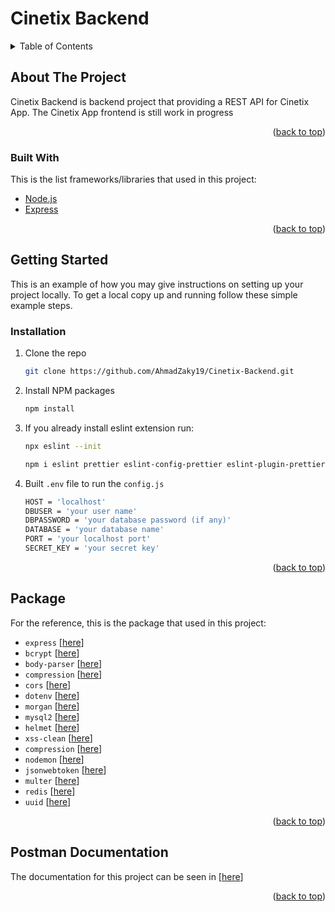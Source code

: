 <div id="top"></div>

# Cinetix Backend

<!-- TABLE OF CONTENTS -->
<details>
  <summary>Table of Contents</summary>
  <ol>
    <li>
      <a href="#about-the-project">About The Project</a>
      <ul>
        <li><a href="#built-with">Built With</a></li>
      </ul>
    </li>
    <li>
      <a href="#getting-started">Getting Started</a>
      <ul>
        <li><a href="#installation">Installation</a></li>
      </ul>
    </li>
    <li><a href="#package">Package</a></li>
    <li><a href="#postman-documentation">Postman Documentation</a></li>
  </ol>
</details>

<!-- ABOUT THE PROJECT -->

## About The Project

Cinetix Backend is backend project that providing a REST API for Cinetix App. The Cinetix App frontend is still work in progress

<p align="right">(<a href="#top">back to top</a>)</p>

### Built With

This is the list frameworks/libraries that used in this project:

- [Node.js](https://nodejs.org/)
- [Express](https://expressjs.com/)

<p align="right">(<a href="#top">back to top</a>)</p>

<!-- GETTING STARTED -->

## Getting Started

This is an example of how you may give instructions on setting up your project locally.
To get a local copy up and running follow these simple example steps.

### Installation

1. Clone the repo
   ```sh
   git clone https://github.com/AhmadZaky19/Cinetix-Backend.git
   ```
2. Install NPM packages
   ```sh
   npm install
   ```
3. If you already install eslint extension run:
   ```sh
   npx eslint --init
   ```
   ```sh
   npm i eslint prettier eslint-config-prettier eslint-plugin-prettier -D
   ```
4. Built `.env` file to run the `config.js`
   ```sh
   HOST = 'localhost'
   DBUSER = 'your user name'
   DBPASSWORD = 'your database password (if any)'
   DATABASE = 'your database name'
   PORT = 'your localhost port'
   SECRET_KEY = 'your secret key'
   ```

<p align="right">(<a href="#top">back to top</a>)</p>

<!-- PACKAGE -->

## Package

For the reference, this is the package that used in this project:

- `express` [[here](https://www.npmjs.com/package/express)]
- `bcrypt` [[here](https://www.npmjs.com/package/bcrypt)]
- `body-parser` [[here](https://www.npmjs.com/package/body-parser)]
- `compression` [[here](https://www.npmjs.com/package/compression)]
- `cors` [[here](https://www.npmjs.com/package/cors)]
- `dotenv` [[here](https://www.npmjs.com/package/dotenv)]
- `morgan` [[here](https://www.npmjs.com/package/morgan)]
- `mysql2` [[here](https://www.npmjs.com/package/mysql2)]
- `helmet` [[here](https://www.npmjs.com/package/helmet)]
- `xss-clean` [[here](https://www.npmjs.com/package/xss-clean)]
- `compression` [[here](https://www.npmjs.com/package/compression)]
- `nodemon` [[here](https://www.npmjs.com/package/nodemon)]
- `jsonwebtoken` [[here](https://www.npmjs.com/package/jsonwebtoken)]
- `multer` [[here](https://www.npmjs.com/package/multer)]
- `redis` [[here](https://www.npmjs.com/package/redis)]
- `uuid` [[here](https://www.npmjs.com/package/uuid)]

<p align="right">(<a href="#top">back to top</a>)</p>

<!-- POSTMAN DOCUMENTATION -->

## Postman Documentation

The documentation for this project can be seen in [[here](https://documenter.getpostman.com/view/12176793/UUxxh8ub)]

<p align="right">(<a href="#top">back to top</a>)</p>
